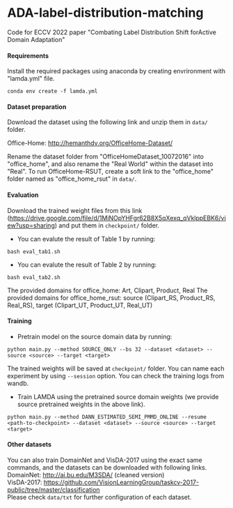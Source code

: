 # ADA-label-distribution-matching
Code for ECCV 2022 paper "Combating Label Distribution Shift forActive Domain Adaptation"

#### Requirements

Install the required packages using anaconda by creating envrironment with "lamda.yml" file.
```
conda env create -f lamda.yml
```

#### Dataset preparation
Download the dataset using the following link and unzip them in `data/` folder.

Office-Home: http://hemanthdv.org/OfficeHome-Dataset/ <br />

Rename the dataset folder from "OfficeHomeDataset_10072016" into "office_home", and also rename the "Real World" within the dataset into "Real".
To run OfficeHome-RSUT, create a soft link to the "office_home" folder named as "office_home_rsut" in `data/`.

#### Evaluation
Download the trained weight files from this link (https://drive.google.com/file/d/1MiNOpYHFgr62B8X5qXexq_qVklppEBK6/view?usp=sharing) and put them in `checkpoint/` folder.
* You can evalute the result of Table 1 by running:
```
bash eval_tab1.sh
```
* You can evalute the result of Table 2 by running:
```
bash eval_tab2.sh
```
The provided domains for office_home: Art, Clipart, Product, Real
The provided domains for office_home_rsut: source (Clipart_RS, Product_RS, Real_RS), target (Clipart_UT, Product_UT, Real_UT)

#### Training
* Pretrain model on the source domain data by running:
```
python main.py --method SOURCE_ONLY --bs 32 --dataset <dataset> --source <source> --target <target>
```
  The trained weights will be saved at `checkpoint/` folder.
  You can name each experiment by using `--session` option.
  You can check the training logs from wandb.

* Train LAMDA using the pretrained source domain weights (we provide source pretrained weights in the above link).
```
python main.py --method DANN_ESTIMATED_SEMI_PMMD_ONLINE --resume <path-to-checkpoint> --dataset <dataset> --source <source> --target <target>
```

#### Other datasets
You can also train DomainNet and VisDA-2017 using the exact same commands, and the datasets can be downloaded with following links.
DomainNet: http://ai.bu.edu/M3SDA/ (cleaned version) <br />
VisDA-2017: https://github.com/VisionLearningGroup/taskcv-2017-public/tree/master/classification <br />
Please check `data/txt` for further configuration of each dataset.

